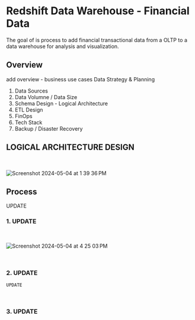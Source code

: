 # Redshift Data Warehouse - Financial Data

The goal of is process to add financial transactional data from a OLTP to a data warehouse for analysis and visualization. 
## Overview
add overview  - business use cases
Data Strategy & Planning
1. Data Sources
2. Data Volumne / Data Size
3. Schema Design  - Logical Architecture
4. ETL Design
5. FinOps
6. Tech Stack
7. Backup / Disaster Recovery 

## LOGICAL ARCHITECTURE DESIGN
<br>

![Screenshot 2024-05-04 at 1 39 36 PM](https://github.com/ShalonnIngram/Mini-Projects/assets/32176320/38eefec9-76e0-4de9-81d9-3b22042a4989)



## Process
UPDATE



### 1. UPDATE


  <br> 
  
  ![Screenshot 2024-05-04 at 4 25 03 PM](https://github.com/ShalonnIngram/Mini-Projects/assets/32176320/f0d755bf-3efe-472d-be26-c2b9f2616769)

<br>

### 2. UPDATE
 `UPDATE` 

<br>

### 3. UPDATE



<br>
 
 

